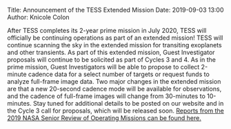Title: Announcement of the TESS Extended Mission
Date: 2019-09-03 13:00
Author: Knicole Colon

After TESS completes its 2-year prime mission in July 2020, TESS will officially be continuing operations as part of an extended mission! TESS will continue scanning the sky in the extended mission for transiting exoplanets and other transients. As part of this extended mission, Guest Investigator proposals will continue to be solicited as part of Cycles 3 and 4. As in the prime mission, Guest Investigators will be able to propose to collect 2-minute cadence data for a select number of targets or request funds to analyze full-frame image data. Two major changes in the extended mission are that a new 20-second cadence mode will be available for observations, and the cadence of full-frame images will change from 30-minutes to 10-minutes. Stay tuned for additional details to be posted on our website and in the Cycle 3 call for proposals, which will be released soon. [Reports from the 2019 NASA Senior Review of Operating Missions can be found here.](https://science.nasa.gov/astrophysics/2019-senior-review-operating-missions/)
